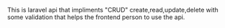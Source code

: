 This is laravel api that impliments "CRUD" create,read,update,delete with some validation that helps the frontend person to use the api.
